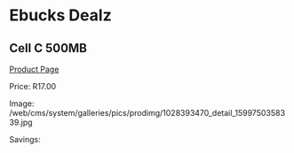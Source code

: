 
# Ebucks Dealz
## Cell C 500MB
[Product Page](https://www.ebucks.com/web/shop/productSelected.do?prodId=1028393470&catId=300)

Price: R17.00

Image: /web/cms/system/galleries/pics/prodimg/1028393470_detail_1599750358339.jpg

Savings: 


	